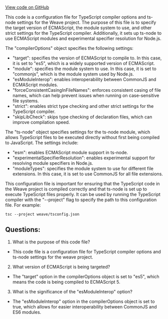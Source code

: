 [View code on GitHub](https://github.com/wandb/weave/weave-js/tsconfig.docs.json)

This code is a configuration file for TypeScript compiler options and ts-node settings for the Weave project. The purpose of this file is to specify the target version of ECMAScript, the module system to use, and other strict settings for the TypeScript compiler. Additionally, it sets up ts-node to use ECMAScript modules and experimental specifier resolution for Node.js.

The "compilerOptions" object specifies the following settings:
- "target": specifies the version of ECMAScript to compile to. In this case, it is set to "es5", which is a widely supported version of ECMAScript.
- "module": specifies the module system to use. In this case, it is set to "commonjs", which is the module system used by Node.js.
- "esModuleInterop": enables interoperability between CommonJS and ECMAScript modules.
- "forceConsistentCasingInFileNames": enforces consistent casing of file names, which can help prevent issues when running on case-sensitive file systems.
- "strict": enables strict type checking and other strict settings for the TypeScript compiler.
- "skipLibCheck": skips type checking of declaration files, which can improve compilation speed.

The "ts-node" object specifies settings for the ts-node module, which allows TypeScript files to be executed directly without first being compiled to JavaScript. The settings include:
- "esm": enables ECMAScript module support in ts-node.
- "experimentalSpecifierResolution": enables experimental support for resolving module specifiers in Node.js.
- "moduleTypes": specifies the module system to use for different file extensions. In this case, it is set to use CommonJS for all file extensions.

This configuration file is important for ensuring that the TypeScript code in the Weave project is compiled correctly and that ts-node is set up to execute TypeScript files properly. It can be used by running the TypeScript compiler with the "--project" flag to specify the path to this configuration file. For example:
```
tsc --project weave/tsconfig.json
```
## Questions: 
 1. What is the purpose of this code file?
- This code file is a configuration file for TypeScript compiler options and ts-node settings for the weave project.

2. What version of ECMAScript is being targeted?
- The "target" option in the compilerOptions object is set to "es5", which means the code is being compiled to ECMAScript 5.

3. What is the significance of the "esModuleInterop" option?
- The "esModuleInterop" option in the compilerOptions object is set to true, which allows for easier interoperability between CommonJS and ES6 modules.
